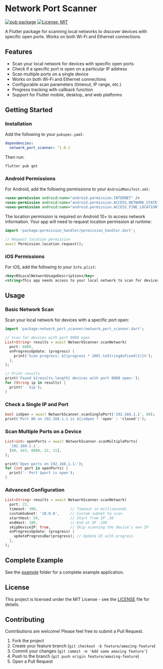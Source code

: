 # Network Port Scanner

[![pub package](https://img.shields.io/pub/v/network_port_scanner.svg)](https://pub.dev/packages/network_port_scanner)
[![License: MIT](https://img.shields.io/badge/License-MIT-blue.svg)](https://opensource.org/licenses/MIT)

A Flutter package for scanning local networks to discover devices with specific open ports. Works on both Wi-Fi and Ethernet connections.

## Features

- Scan your local network for devices with specific open ports
- Check if a specific port is open on a particular IP address
- Scan multiple ports on a single device
- Works on both Wi-Fi and Ethernet connections
- Configurable scan parameters (timeout, IP range, etc.)
- Progress tracking with callback function
- Support for Flutter mobile, desktop, and web platforms

## Getting Started

### Installation

Add the following to your `pubspec.yaml`:

```yaml
dependencies:
  network_port_scanner: ^1.0.1
```

Then run:

```bash
flutter pub get
```

### Android Permissions

For Android, add the following permissions to your `AndroidManifest.xml`:

```xml
<uses-permission android:name="android.permission.INTERNET" />
<uses-permission android:name="android.permission.ACCESS_NETWORK_STATE" />
<uses-permission android:name="android.permission.ACCESS_FINE_LOCATION" />
```

The location permission is required on Android 10+ to access network information. Your app will need to request location permission at runtime:

```dart
import 'package:permission_handler/permission_handler.dart';

// Request location permission
await Permission.location.request();
```

### iOS Permissions

For iOS, add the following to your `Info.plist`:

```xml
<key>NSLocalNetworkUsageDescription</key>
<string>This app needs access to your local network to scan for devices.</string>
```

## Usage

### Basic Network Scan

Scan your local network for devices with a specific port open:

```dart
import 'package:network_port_scanner/network_port_scanner.dart';

// Scan for devices with port 8080 open
List<String> results = await NetworkScanner.scanNetwork(
  port: 8080,
  onProgressUpdate: (progress) {
    print('Scan progress: ${(progress * 100).toStringAsFixed(1)}%');
  },
);

// Print results
print('Found ${results.length} devices with port 8080 open:');
for (String ip in results) {
  print('- $ip');
}
```

### Check a Single IP and Port

```dart
bool isOpen = await NetworkScanner.scanSinglePort('192.168.1.1', 80);
print('Port 80 on 192.168.1.1 is ${isOpen ? 'open' : 'closed'}');
```

### Scan Multiple Ports on a Device

```dart
List<int> openPorts = await NetworkScanner.scanMultiplePorts(
  '192.168.1.1',
  [80, 443, 8080, 22, 21],
);

print('Open ports on 192.168.1.1:');
for (int port in openPorts) {
  print('- Port $port is open');
}
```

### Advanced Configuration

```dart
List<String> results = await NetworkScanner.scanNetwork(
  port: 22,
  timeout: 300,               // Timeout in milliseconds
  customSubnet: '10.0.0',     // Custom subnet to scan
  startHost: 50,              // Start from IP .50
  endHost: 100,               // End at IP .100
  skipDeviceIP: true,         // Skip scanning the device's own IP
  onProgressUpdate: (progress) {
    updateProgressBar(progress); // Update UI with progress
  },
);
```

## Complete Example

See the [example](https://github.com/FASALURAHMANMK/network_port_scanner/tree/main/example) folder for a complete example application.

## License

This project is licensed under the MIT License - see the [LICENSE](LICENSE) file for details.

## Contributing

Contributions are welcome! Please feel free to submit a Pull Request.

1. Fork the project
2. Create your feature branch (`git checkout -b feature/amazing-feature`)
3. Commit your changes (`git commit -m 'Add some amazing feature'`)
4. Push to the branch (`git push origin feature/amazing-feature`)
5. Open a Pull Request